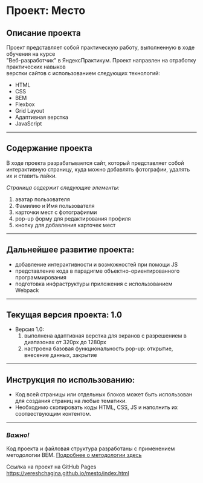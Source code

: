 # Проект: Место

## Описание проекта

Проект представляет собой практическую работу, выполненную в ходе обучения на курсе\
"Веб-разработчик" в ЯндексПрактикум. Проект направлен на отработку практических навыков\
верстки сайтов с использованием следующих технологий:

* HTML
* CSS
* BEM
* Flexbox
* Grid Layout
* Адаптивная верстка
* JavaScript

---

## Содержание проекта

В ходе проекта разрабатывается сайт, который представляет собой интерактивную страницу, куда можно добавлять фотографии, удалять их и ставить лайки.

*Страница содержит следующие элементы:*

1. аватар пользователя
2. Фамилию и Имя пользователя
3. карточки мест с фотографиями
4. pop-up форму для редактирования профиля
5. кнопку для добавления карточек мест

---

## Дальнейшее развитие проекта:

* добавление интерактивности и возможностей при помощи JS
* представление кода в парадигме объектно-ориентированного программирования
* подготовка инфраструктуры приложения с использованием Webpack
 
---

## Текущая версия проекта: 1.0

* Версия 1.0: 
    1. выполнена адаптивная верстка для экранов с разрешением в диапазонах от 320px до 1280px
    2. настроена базовая функциональность pop-up: открытие, внесение данных, закрытие


---

## Инструкция по использованию:

* Код всей страницы или отдельных блоков может быть использован для создания страниц на любые тематики.
* Необходимо скопировать коды HTML, CSS, JS и наполнить их соотвествующим контентом.

---

### ___Важно!___ 
Код проекта и файловая структура разработаны с применением методологии BEM. [Подробнее о методологии здесь](https://ru.wikipedia.org/wiki/%D0%91%D0%AD%D0%9C "Статья в Википедии")

Ссылка на проект на GitHub Pages https://vereshchagina.github.io/mesto/index.html